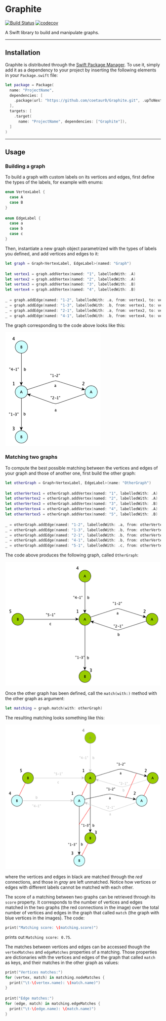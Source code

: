 # Graphite

[![Build Status](https://travis-ci.com/coetaur0/Graphite.svg?branch=master)](https://travis-ci.com/coetaur0/Graphite)
[![codecov](https://codecov.io/gh/coetaur0/Graphite/branch/master/graph/badge.svg)](https://codecov.io/gh/coetaur0/Graphite)

A Swift library to build and manipulate graphs.

---

## Installation

Graphite is distributed through the [Swift Package Manager](https://swift.org/package-manager/). To use it, simply add it as a 
dependency to your project by inserting the following elements in your `Package.swift` file:

```swift
let package = Package(
  name: "ProjectName",
  dependencies: [
    .package(url: "https://github.com/coetaur0/Graphite.git", .upToNextMajor(from: "0.1.0")),
  ],
  targets: [
    .target(
      name: "ProjectName", dependencies: ["Graphite"]),
  ]
)
```

---

## Usage

### Building a graph

To build a graph with custom labels on its vertices and edges, first define the types of the labels, for example with enums:

```swift
enum VertexLabel {
  case A
  case B
}

enum EdgeLabel {
  case a
  case b
  case c
}
```

Then, instantiate a new graph object parametrized with the types of labels you defined, and add vertices and edges to it:

```swift
let graph = Graph<VertexLabel, EdgeLabel>(named: "Graph")

let vertex1 = graph.addVertex(named: "1", labelledWith: .A)
let vertex2 = graph.addVertex(named: "2", labelledWith: .A)
let vertex3 = graph.addVertex(named: "3", labelledWith: .B)
let vertex4 = graph.addVertex(named: "4", labelledWith: .B)

_ = graph.addEdge(named: "1-2", labelledWith: .a, from: vertex1, to: vertex2)
_ = graph.addEdge(named: "1-3", labelledWith: .b, from: vertex1, to: vertex3)
_ = graph.addEdge(named: "2-1", labelledWith: .a, from: vertex2, to: vertex1)
_ = graph.addEdge(named: "4-1", labelledWith: .b, from: vertex4, to: vertex1)
```

The graph corresponding to the code above looks like this:

![graph](./Images/graph.png)

### Matching two graphs

To compute the best possible matching between the vertices and edges of your graph and those of another one, first build the 
other graph:

```swift
let otherGraph = Graph<VertexLabel, EdgeLabel>(name: "OtherGraph")

let otherVertex1 = otherGraph.addVertex(named: "1", labelledWith: .A)
let otherVertex2 = otherGraph.addVertex(named: "2", labelledWith: .A)
let otherVertex3 = otherGraph.addVertex(named: "3", labelledWith: .B)
let otherVertex4 = otherGraph.addVertex(named: "4", labelledWith: .A)
let otherVertex5 = otherGraph.addVertex(named: "5", labelledWith: .B)

_ = otherGraph.addEdge(named: "1-2", labelledWith: .a, from: otherVertex1, to: otherVertex2)
_ = otherGraph.addEdge(named: "1-3", labelledWith: .b, from: otherVertex1, to: otherVertex3)
_ = otherGraph.addEdge(named: "2-1", labelledWith: .b, from: otherVertex2, to: otherVertex1)
_ = otherGraph.addEdge(named: "4-1", labelledWith: .b, from: otherVertex4, to: otherVertex1)
_ = otherGraph.addEdge(named: "5-1", labelledWith: .c, from: otherVertex5, to: otherVertex1)
```

The code above produces the following graph, called `OtherGraph`:

![othergraph](./Images/othergraph.png)

Once the other graph has been defined, call the `match(with:)` method with the other graph as argument:

```swift
let matching = graph.match(with: otherGraph)
```

The resulting matching looks something like this:

![matching](./Images/matching.png)

where the vertices and edges in black are matched through the *red* connections, and those in *gray* are left unmatched.
Notice how vertices or edges with different labels cannot be matched with each other.

The score of a matching between two graphs can be retrieved through its `score` property. It corresponds to the number of 
vertices and edges matched in the two graphs (the red connections in the image) over the total number of vertices and edges
in the graph that called `match` (the graph with blue vertices in the images). The code:

```swift
print("Matching score: \(matching.score)")
```

prints out `Matching score: 0.75`.

The matches between vertices and edges can be accessed though the `vertexMatches` and `edgeMatches` properties of a matching.
Those properties are dictionaries with the vertices and edges of the graph that called `match` as keys, and their matches in
the other graph as values:

```swift
print("Vertices matches:")
for (vertex, match) in matching.nodeMatches {
  print("\t-\(vertex.name): \(match.name)")
}

print("Edge matches:")
for (edge, match) in matching.edgeMatches {
  print("\t-\(edge.name): \(match.name)")
}
```
